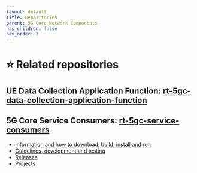 ```yaml
---
layout: default
title: Repositories
parent: 5G Core Network Components
has_children: false
nav_order: 3
---
```

# ⭐ Related repositories
## UE Data Collection Application Function: [rt-5gc-data-collection-application-function](https://github.com/5G-MAG/rt-5gc-data-collection-application-function)

## 5G Core Service Consumers: [rt-5gc-service-consumers](https://github.com/5G-MAG/rt-5gc-service-consumers)
* [Information and how to download, build, install and run](https://github.com/5G-MAG/rt-5gc-service-consumers#readme)
* [Guidelines, development and testing](https://github.com/5G-MAG/rt-5gc-service-consumers/wiki)
* [Releases](https://github.com/5G-MAG/rt-5gc-service-consumers/releases)
* [Projects](https://github.com/5G-MAG/rt-5gc-service-consumers/projects?query=is%3Aopen)
